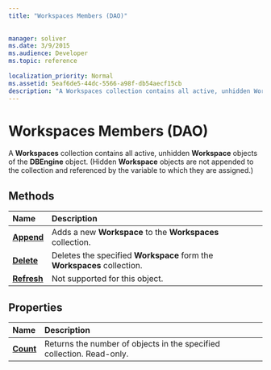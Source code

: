 ```yaml
---
title: "Workspaces Members (DAO)"
 
 
manager: soliver
ms.date: 3/9/2015
ms.audience: Developer
ms.topic: reference
  
localization_priority: Normal
ms.assetid: 5eaf6de5-44dc-5566-a98f-db54aecf15cb
description: "A Workspaces collection contains all active, unhidden Workspace objects of the DBEngine object. (Hidden Workspace objects are not appended to the collection and referenced by the variable to which they are assigned.)"
---
```


# Workspaces Members (DAO)

A **Workspaces** collection contains all active, unhidden **Workspace** objects of the **DBEngine** object. (Hidden **Workspace** objects are not appended to the collection and referenced by the variable to which they are assigned.) 
  
## Methods

|**Name**|**Description**|
|:-----|:-----|
|**[Append](workspaces-append-method-dao.md)** <br/> |Adds a new **Workspace** to the **Workspaces** collection.  <br/> |
|**[Delete](workspaces-delete-method-dao.md)** <br/> |Deletes the specified **Workspace** form the **Workspaces** collection.  <br/> |
|**[Refresh](workspaces-refresh-method-dao.md)** <br/> |Not supported for this object.  <br/> |
   
## Properties

|**Name**|**Description**|
|:-----|:-----|
|**[Count](workspaces-count-property-dao.md)** <br/> |Returns the number of objects in the specified collection. Read-only.  <br/> |
   

